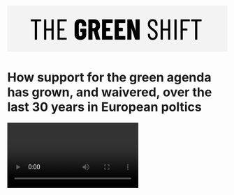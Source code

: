
![Logo](https://github.com/vivipazos/workshop2-manifestos/blob/main/Svelte-Manifesto/public/header.png?raw=true)
# How support for the green agenda has grown, and waivered, over the last 30 years in European poltics

<video src="https://user-images.githubusercontent.com/13485334/117240496-8584cb80-ae63-11eb-9742-5bf0477072b2.mp4" width="300">

[The Manifesto project](https://manifesto-project.wzb.eu/) is a massive effort to quantify and normalize in time and space (over 50 countries since 1945) every party’s policy positions derived from content analysis of their electoral programs. 
We’d want to focus on Europe’s ideological space and how it has changed significantly since the 90s. Social research is increasingly focused on the causes and effects of polarization. This dataset gives us some insight into whether these shifts are broad or narrow, if they’re clustered around certain issues or they’re sweeping changes, if they are localized or across many countries.

## What did we find out from the data?

That support for **environmental policies** was strongest in the 90s around the time of the Kyoto Protocol - even among right-wing parites. Since then, however, support has waivered, peaking only slightly around key climate agreements like 2015's Paris agreement. Left-wing parties are now supporting most of the drive towards green mentions in political manifestos.

## How did we make it?

You can view the project [here on Vercel](https://workshop2-manifestos.vercel.app/)

1. Using a connected scatter plot with a scrolly to explain the overall trends.

<img src="https://github.com/vivipazos/workshop2-manifestos/blob/main/Svelte-Manifesto/public/firstScreenshot.png?raw=true" width="400">

And, then an interactive scatter plot with a filter by country and election years.

<img src="https://github.com/vivipazos/workshop2-manifestos/blob/main/Svelte-Manifesto/public/secondScreenshot.png?raw=true" width="400">

<img src="https://github.com/vivipazos/workshop2-manifestos/blob/main/Svelte-Manifesto/public/thirdScreenshot.png?raw=true" width="400">

## Who made this?

- [Ànnia Monreal](https://github.com/lamonre)
- [Laura Aragó](https://github.com/laurarago)
- [Rebecca Pazos](https://github.com/vivipazos)

  
## Why did they do this?

This project was created by students for the [Masters in Visual Tools to Empower Citizens](http://www.mastervisualtoolsudg.com/) with the University of Girona. 
They were assisted by mentors [Xaquín G.V.](http://xocas.com/) and [Matt Osborn](https://www.linkedin.com/in/mosbrn/).

## Also, we won the workshop!
We got a win for this project out of the 2020/2021 cohort. All women teams for the win.

![Alt Text](https://media.giphy.com/media/xT8qB5nRllQYU3XSjS/giphy.gif)

---

## Other details below >>

- [Slack channel](https://mvtecworkspace.slack.com/archives/C01TCRHKWPL)
- [Airtable Calendar](https://airtable.com/shrSeMUhhLbotxQns)
- Github: This one! 
- [Figma](https://www.figma.com/file/wohbpROpknI0LRQDrGHsLo/manifesto-wireframe)

### Timeline
- Project kickoff: Tuesday, April 6
- Static prototype: ~~Monday, April 12~~ Thursday, April 15
- Shared repository: Wednesday, April 14
- Hackathon: Saturday, April 17 - 80% of the project ready + 7 hours to complete
- Deadline: Friday, April 23

### Countries
Link to [CSV](https://docs.google.com/spreadsheets/d/1VDj0Pjr_2WOjpA1MzgTKyQGtFNvlhReQyHL0YWxjzYc/edit?usp=sharing)

```
euCountries = ['Austria','Belgium','Bulgaria','Croatia','Cyprus','Czech Republic', 'Denmark', 'Estonia','Finland','France','Germany', 'Greece','Hungary','Ireland','Italy','Latvia','Lithuania','Luxembourg','Malta','Netherlands','Poland','Portugal','Romania','Slovakia','Slovenia','Spain','Sweden']
```

### Original idea
[The Manifesto project](https://manifesto-project.wzb.eu/) is a massive effort to quantify and normalize in time and space (over 50 countries since 1945) every party’s policy positions derived from content analysis of their electoral programs. 
We’d want to focus on Europe’s ideological space and how it has changed significantly since the 90s. Social research is increasingly focused on the causes and effects of polarization. This dataset gives us some insight into whether these shifts are broad or narrow, if they’re clustered around certain issues or they’re sweeping changes, if they are localized or across many countries ...

### Audience
We chose to serve the **general public** by bringing context to the parties shifts around an specific issue —and so it’s a more visual, journalistic story.
The visualizations should help build a critical understanding of the shifts in the political space in your specific country, how it connects with European trends, the results of those shifts.

### Goals
We chose to create a story for the general public, it will need to provide context beyond the Manifesto project analysis.
Main question: As parties moved to include environmental issues in their platforms, has that translated into a greener economy or a drop in emissions or ... ?

### About the data
We will be using data in the Manifesto Project Dataset (Main Dataset), not the Manifesto Corpus.

